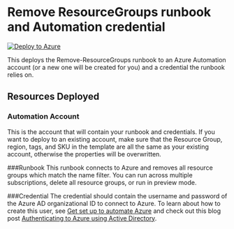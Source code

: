 # Remove ResourceGroups runbook and Automation credential
[![Deploy to Azure](http://azuredeploy.net/deploybutton.png)](https://portal.azure.com/#create/Microsoft.Template/uri/https%3A%2F%2Fraw.githubusercontent.com%2Fazureautomation%2Fautomation-packs%2Fmaster%2F101-remove-resourcegroups%2Fazuredeploy.json) 

This deploys the Remove-ResourceGroups runbook to an Azure Automation account (or a new one will be created for you) and a credential the runbook relies on.

## Resources Deployed

### Automation Account
This is the account that will contain your runbook and credentials. If you want to deploy to an existing account, make sure that the Resource Group, region, tags, and SKU in the template are all the same as your existing account, otherwise the properties will be overwritten.

###Runbook
This runbook connects to Azure and removes all resource groups which match the name filter. You can run across multiple subscriptions, delete all resource groups, or run in preview mode.

###Credential
The credential should contain the username and password of the Azure AD organizational ID to connect to Azure.  To learn about how to create this user, see [Get set up to automate Azure]("http://aka.ms/getsetuptoautomate") and check out this blog post [Authenticating to Azure using Active Directory]("http://azure.microsoft.com/blog/2014/08/27/azure-automation-authenticating-to-azure-using-azure-active-directory/").